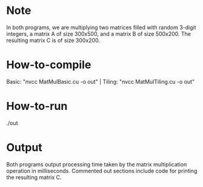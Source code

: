 # Note
In both programs, we are multiplying two matrices filled with random 3-digit integers, a matrix A of size 300x500, and a matrix B of size 500x200. The resulting matrix C is of size 300x200.

# How-to-compile
Basic: "nvcc MatMulBasic.cu -o out" | Tiling: "nvcc MatMulTiling.cu -o out"

# How-to-run
./out

# Output
Both programs output processing time taken by the matrix multiplication operation in milliseconds. Commented out sections include code for printing the resulting matrix C.
